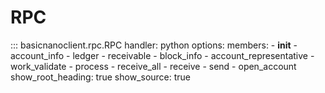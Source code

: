 # RPC

::: basicnanoclient.rpc.RPC
    handler: python
    options:
      members:
        - __init__
        - account_info
        - ledger
        - receivable
        - block_info
        - account_representative
        - work_validate
        - process
        - receive_all
        - receive
        - send
        - open_account
      show_root_heading: true
      show_source: true
